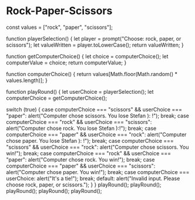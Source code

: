 # Rock-Paper-Scissors

const values = ["rock", "paper", "scissors"];

function playerSelection() {
  let player = prompt("Choose: rock, paper, or scissors");
  let valueWritten = player.toLowerCase();
  return valueWritten;
}

function getComputerChoice() {
  let choice = computerChoice();
  let computerValue = choice;
  return computerValue;
}

function computerChoice() {
  return values[Math.floor(Math.random() * values.length)];
}

function playRound() {
  let userChoice = playerSelection();
  let computerChoice = getComputerChoice();

  switch (true) {
	case computerChoice === "scissors" && userChoice === "paper":
	  alert("Computer chose scissors. You lose Stefan ): !");
	  break;
	case computerChoice === "rock" && userChoice === "scissors":
	  alert("Computer chose rock. You lose Stefan ):!");
	  break;
	case computerChoice === "paper" && userChoice === "rock":
	  alert("Computer chose paper. You lose Stefan ): !");
	  break;
	case computerChoice === "scissors" && userChoice === "rock":
	  alert("Computer chose scissors. You win!");
	  break;
	case computerChoice === "rock" && userChoice === "paper":
	  alert("Computer chose rock. You win!");
	  break;
	case computerChoice === "paper" && userChoice === "scissors":
	  alert("Computer chose paper. You win!");
	  break;
	case computerChoice === userChoice:
	  alert("It's a tie!");
	  break;
	default:
	  alert("Invalid input. Please choose rock, paper, or scissors.");
  }
}
playRound();
playRound();
playRound();
playRound();
playRound();
